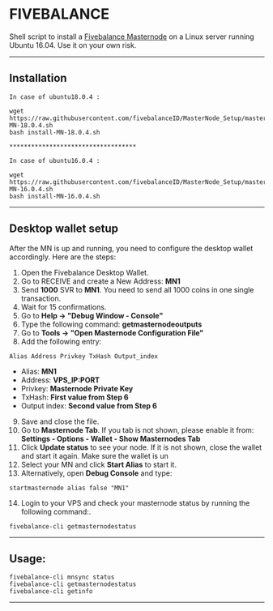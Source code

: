 # FIVEBALANCE
Shell script to install a [Fivebalance Masternode](http://www.fivebalance.com) on a Linux server running Ubuntu 16.04. Use it on your own risk.
***

## Installation
```
In case of ubuntu18.0.4 :

wget https://raw.githubusercontent.com/fivebalanceID/MasterNode_Setup/master/install-MN-18.0.4.sh
bash install-MN-18.0.4.sh

***********************************

In case of ubuntu16.0.4 :

wget https://raw.githubusercontent.com/fivebalanceID/MasterNode_Setup/master/install-MN-16.0.4.sh
bash install-MN-16.0.4.sh
```
***

## Desktop wallet setup  

After the MN is up and running, you need to configure the desktop wallet accordingly. Here are the steps:  
1. Open the Fivebalance Desktop Wallet.  
2. Go to RECEIVE and create a New Address: **MN1**  
3. Send **1000** SVR to **MN1**. You need to send all 1000 coins in one single transaction.
4. Wait for 15 confirmations.  
5. Go to **Help -> "Debug Window - Console"**  
6. Type the following command: **getmasternodeoutputs**
7. Go to  **Tools -> "Open Masternode Configuration File"**
8. Add the following entry:
```
Alias Address Privkey TxHash Output_index
```
* Alias: **MN1**
* Address: **VPS_IP:PORT**
* Privkey: **Masternode Private Key**
* TxHash: **First value from Step 6**
* Output index:  **Second value from Step 6**
9. Save and close the file.
10. Go to **Masternode Tab**. If you tab is not shown, please enable it from: **Settings - Options - Wallet - Show Masternodes Tab**
11. Click **Update status** to see your node. If it is not shown, close the wallet and start it again. Make sure the wallet is un
12. Select your MN and click **Start Alias** to start it.
13. Alternatively, open **Debug Console** and type:
```
startmasternode alias false "MN1"
```
14. Login to your VPS and check your masternode status by running the following command:.
```
fivebalance-cli getmasternodestatus
```
***

## Usage:
```
fivebalance-cli mnsync status
fivebalance-cli getmasternodestatus  
fivebalance-cli getinfo
```

***
